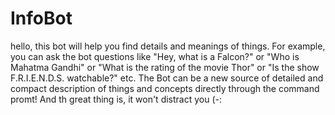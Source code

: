 # InfoBot
hello, this bot will help you find details and meanings of things. For example, you can ask the bot questions like "Hey, what is a Falcon?" or "Who is Mahatma Gandhi" or "What is the rating of the movie Thor" or "Is the show F.R.I.E.N.D.S. watchable?" etc. The Bot can be a new source of detailed and compact description of things and concepts directly through the command promt! And th great thing is, it won't distract you (-:
